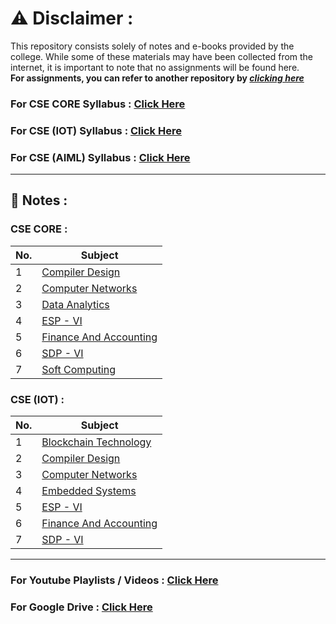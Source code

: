 # ⚠️ Disclaimer :
This repository consists solely of notes and e-books provided by the college. While some of these materials may have been collected from the internet, it is important to note that no assignments will be found here.<br><b>For assignments, you can refer to another repository by <i>[clicking here](https://github.com/BEASTgg/6thsem)</i></b>

### For CSE CORE Syllabus : [Click Here](https://drive.google.com/file/d/1TJuCKXUKw_iQDzJiN_kJm9904Wh2tLmT/view?usp=sharing)
### For CSE (IOT) Syllabus : [Click Here](https://drive.google.com/file/d/1t3p1AXfcaK7lLmiY8Cs7lQ14NKkH8v2C/view?usp=sharing)
### For CSE (AIML) Syllabus : [Click Here]()

---------------------------------------------------------------------------------------------------------------------------------------------------------------------------------------------------------------------------------


## 📜 Notes :

### CSE CORE :

| No. | Subject |
| --- | --- |
| 1 | [Compiler Design](https://drive.google.com/drive/folders/1fbxQO65QRABqZ9yqFJ8jikLM_C3kKFsk?usp=sharing) |
| 2 | [Computer Networks](https://drive.google.com/drive/folders/1HZNUXzL4jWp1oy8zaPWRNS-XMSbmF4qE?usp=sharing) |
| 3 | [Data Analytics](https://drive.google.com/drive/folders/1Po_PqPCiI5IEoXNUIPiVsvyhGBlrUSYg?usp=sharing) |
| 4 | [ESP - VI](https://drive.google.com/drive/folders/1Fa2pz_IOpQHsARWyNpb2MkzOKJtaDfQl?usp=sharing) |
| 5 | [Finance And Accounting](https://drive.google.com/drive/folders/1uojwxKFdBfPgPzFXXUc1yHWfCcG9qUoV?usp=sharing) |
| 6 | [SDP - VI](https://drive.google.com/drive/folders/1Rmb6Qlp9I3Z5M30_uDJnt3s6XD9UGoF2?usp=sharing) |
| 7 | [Soft Computing](https://drive.google.com/drive/folders/1P1RUHsL24sZadhJk8XyArv2OZD5g3cTt?usp=sharing) |


### CSE (IOT) :

| No. | Subject |
| --- | --- |
| 1 | [Blockchain Technology](https://drive.google.com/drive/folders/1N6q-XfLqP2rbRkTvX-tBoEtZPxkyT_0Q?usp=sharing) |
| 2 | [Compiler Design](https://drive.google.com/drive/folders/15SbWcmwVpfJSBcgK8mNy6Gz8q4OAuPB1?usp=sharing) |
| 3 | [Computer Networks](https://drive.google.com/drive/folders/175TuLjY4_huU5ViOiLh32UV2zVYQfWqe?usp=sharing) |
| 4 | [Embedded Systems](https://drive.google.com/drive/folders/1YV5xiJcpBGBs5OeUtn1ZCv7VWWav9Brc?usp=sharing) |
| 5 | [ESP - VI](https://drive.google.com/drive/folders/1rXs-b3rzsNQPsU6-EvnKvNfHzW8stTcM?usp=sharing) |
| 6 | [Finance And Accounting](https://drive.google.com/drive/folders/1-GaeFwNvZHTbKVGO2wC3zJtKDUo2qLq2?usp=sharing) |
| 7 | [SDP - VI](https://drive.google.com/drive/folders/1tBElPEKORr6qjOO8Xf_J8V4bRZbVBfrQ?usp=sharing) |


---------------------------------------------------------------------------------------------------------------------------------------------------------------------------------------------------------------------------------


### For Youtube Playlists / Videos : [Click Here](https://drive.google.com/file/d/1rlhgigA6dR4UaMJLO5TFmMNoWFfUYPmS/view?usp=sharing)
### For Google Drive : [Click Here](https://drive.google.com/drive/folders/1mUm7of83a41k5uJQLcgt91DZne-b479P?usp=sharing)
